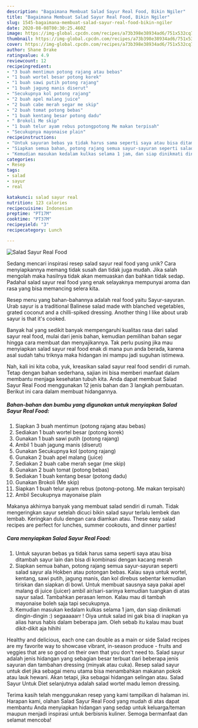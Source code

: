```yaml
---
description: "Bagaimana Membuat Salad Sayur Real Food, Bikin Ngiler"
title: "Bagaimana Membuat Salad Sayur Real Food, Bikin Ngiler"
slug: 1545-bagaimana-membuat-salad-sayur-real-food-bikin-ngiler
date: 2020-08-08T00:30:25.460Z
image: https://img-global.cpcdn.com/recipes/a73b398e38934ad6/751x532cq70/salad-sayur-real-food-foto-resep-utama.jpg
thumbnail: https://img-global.cpcdn.com/recipes/a73b398e38934ad6/751x532cq70/salad-sayur-real-food-foto-resep-utama.jpg
cover: https://img-global.cpcdn.com/recipes/a73b398e38934ad6/751x532cq70/salad-sayur-real-food-foto-resep-utama.jpg
author: Shane Drake
ratingvalue: 4.9
reviewcount: 12
recipeingredient:
- "3 buah mentimun potong rajang atau bebas"
- "1 buah wortel besar potong korek"
- "1 buah sawi putih potong rajang"
- "1 buah jagung manis diserut"
- "Secukupnya kol potong rajang"
- "2 buah apel malang juice"
- "2 buah cabe merah segar me skip"
- "2 buah tomat potong bebas"
- "1 buah kentang besar potong dadu"
- " Brokoli Me skip"
- "1 buah telur ayam rebus potongpotong Me makan terpisah"
- "Secukupnya mayonaise plain"
recipeinstructions:
- "Untuk sayuran bebas ya tidak harus sama seperti saya atau bisa ditambah sayur lain dan bisa di kombinasi dengan kacang merah"
- "Siapkan semua bahan, potong rajang semua sayur-sayuran seperti salad sayur ala Hokben atau potongan bebas. Kalau saya untuk wortel, kentang, sawi putih, jagung manis, dan kol direbus sebentar kemudian tiriskan dan siapkan di bowl. Untuk membuat sausnya saya pakai apel malang di juice (juicer) ambil air/sari-sarinya kemudian tuangkan di atas sayur salad. Tambahkan perasan lemon. Kalau mau di tambah mayonaise boleh saja tapi secukupnya."
- "Kemudian masukan kedalam kulkas selama 1 jam, dan siap dinikmati dingin-dingin :) segaaaaarr ! Oiya untuk salad ini gak bisa di inapkan ya alias harus habis dalam beberapa jam. Oleh sebab itu kalau mau buat dikit-dikit aja hihihi"
categories:
- Resep
tags:
- salad
- sayur
- real

katakunci: salad sayur real 
nutrition: 123 calories
recipecuisine: Indonesian
preptime: "PT17M"
cooktime: "PT37M"
recipeyield: "3"
recipecategory: Lunch

---
```



![Salad Sayur Real Food](https://img-global.cpcdn.com/recipes/a73b398e38934ad6/751x532cq70/salad-sayur-real-food-foto-resep-utama.jpg)

Sedang mencari inspirasi resep salad sayur real food yang unik? Cara menyiapkannya memang tidak susah dan tidak juga mudah. Jika salah mengolah maka hasilnya tidak akan memuaskan dan bahkan tidak sedap. Padahal salad sayur real food yang enak selayaknya mempunyai aroma dan rasa yang bisa memancing selera kita.

Resep menu yang bahan-bahannya adalah real food yaitu Sayur-sayuran. Urab sayur is a traditional Balinese salad made with blanched vegetables, grated coconut and a chilli-spiked dressing. Another thing I like about urab sayur is that it&#39;s cooked.

Banyak hal yang sedikit banyak mempengaruhi kualitas rasa dari salad sayur real food, mulai dari jenis bahan, kemudian pemilihan bahan segar hingga cara membuat dan menyajikannya. Tak perlu pusing jika mau menyiapkan salad sayur real food enak di mana pun anda berada, karena asal sudah tahu triknya maka hidangan ini mampu jadi suguhan istimewa.


Nah, kali ini kita coba, yuk, kreasikan salad sayur real food sendiri di rumah. Tetap dengan bahan sederhana, sajian ini bisa memberi manfaat dalam membantu menjaga kesehatan tubuh kita. Anda dapat membuat Salad Sayur Real Food menggunakan 12 jenis bahan dan 3 langkah pembuatan. Berikut ini cara dalam membuat hidangannya.

<!--inarticleads1-->

##### Bahan-bahan dan bumbu yang digunakan untuk menyiapkan Salad Sayur Real Food:

1. Siapkan 3 buah mentimun (potong rajang atau bebas)
1. Sediakan 1 buah wortel besar (potong korek)
1. Gunakan 1 buah sawi putih (potong rajang)
1. Ambil 1 buah jagung manis (diserut)
1. Gunakan Secukupnya kol (potong rajang)
1. Gunakan 2 buah apel malang (juice)
1. Sediakan 2 buah cabe merah segar (me skip)
1. Gunakan 2 buah tomat (potong bebas)
1. Sediakan 1 buah kentang besar (potong dadu)
1. Gunakan  Brokoli (Me skip)
1. Siapkan 1 buah telur ayam rebus (potong-potong. Me makan terpisah)
1. Ambil Secukupnya mayonaise plain


Makanya akhirnya banyak yang membuat salad sendiri di rumah. Tidak mengeringkan sayur setelah dicuci bikin salad sayur terlalu lembek dan lembab. Keringkan dulu dengan cara diamkan atau. These easy salad recipes are perfect for lunches, summer cookouts, and dinner parties! 

<!--inarticleads2-->

##### Cara menyiapkan Salad Sayur Real Food:

1. Untuk sayuran bebas ya tidak harus sama seperti saya atau bisa ditambah sayur lain dan bisa di kombinasi dengan kacang merah
1. Siapkan semua bahan, potong rajang semua sayur-sayuran seperti salad sayur ala Hokben atau potongan bebas. Kalau saya untuk wortel, kentang, sawi putih, jagung manis, dan kol direbus sebentar kemudian tiriskan dan siapkan di bowl. Untuk membuat sausnya saya pakai apel malang di juice (juicer) ambil air/sari-sarinya kemudian tuangkan di atas sayur salad. Tambahkan perasan lemon. Kalau mau di tambah mayonaise boleh saja tapi secukupnya.
1. Kemudian masukan kedalam kulkas selama 1 jam, dan siap dinikmati dingin-dingin :) segaaaaarr ! Oiya untuk salad ini gak bisa di inapkan ya alias harus habis dalam beberapa jam. Oleh sebab itu kalau mau buat dikit-dikit aja hihihi


Healthy and delicious, each one can double as a main or side Salad recipes are my favorite way to showcase vibrant, in-season produce - fruits and veggies that are so good on their own that you don&#39;t need to. Salad sayur adalah jenis hidangan yang sebagian besar terbuat dari beberapa jenis sayuran dan tambahan dressing (minyak atau cuka). Resep salad sayur untuk diet jika sebagai menu utama bisa menambahkan makanan pokok atau lauk hewani. Akan tetapi, jika sebagai hidangan selingan atau. Salad Sayur Untuk Diet selanjutnya adalah salad wortel madu lemon dressing. 

Terima kasih telah menggunakan resep yang kami tampilkan di halaman ini. Harapan kami, olahan Salad Sayur Real Food yang mudah di atas dapat membantu Anda menyiapkan hidangan yang sedap untuk keluarga/teman maupun menjadi inspirasi untuk berbisnis kuliner. Semoga bermanfaat dan selamat mencoba!
